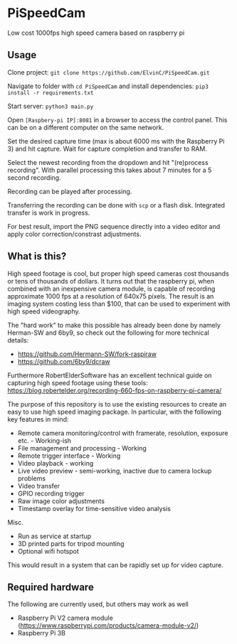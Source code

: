 # PiSpeedCam
Low cost 1000fps high speed camera based on raspberry pi

## Usage
Clone project: 
`git clone https://github.com/ElvinC/PiSpeedCam.git`

Navigate to folder with `cd PiSpeedCam` and install dependencies: `pip3 install -r requirements.txt`

Start server:
`python3 main.py`

Open `[Raspbery-pi IP]:8081` in a browser to access the control panel. This can be on a different computer on the same network.

Set the desired capture time (max is about 6000 ms with the Raspberry Pi 3) and hit capture. Wait for capture completion and transfer to RAM.

Select the newest recording from the dropdown and hit "(re)process recording". With parallel processing this takes about 7 minutes for a 5 second recording.

Recording can be played after processing.

Transferring the recording can be done with `scp` or a flash disk. Integrated transfer is work in progress.

For best result, import the PNG sequence directly into a video editor and apply color correction/constrast adjustments.

## What is this?
High speed footage is cool, but proper high speed cameras cost thousands or tens of thousands of dollars. It turns out that the raspberry pi, when combined with an inexpensive camera module, is capable of recording approximate 1000 fps at a resolution of 640x75 pixels. The result is an imaging system costing less than $100, that can be used to experiment with high speed videography.

The "hard work" to make this possible has already been done by namely Herman-SW and 6by9, so check out the following for more technical details: 
* https://github.com/Hermann-SW/fork-raspiraw
* https://github.com/6by9/dcraw

Furthermore RobertElderSoftware has an excellent technical guide on capturing high speed footage using these tools: https://blog.robertelder.org/recording-660-fps-on-raspberry-pi-camera/

The purpose of this repository is to use the existing resources to create an easy to use high speed imaging package. In particular, with the following key features in mind:

* Remote camera monitoring/control with framerate, resolution, exposure etc. - Working-ish
* File management and processing - Working
* Remote trigger interface - Working
* Video playback - working
* Live video preview - semi-working, inactive due to camera lockup problems
* Video transfer
* GPIO recording trigger
* Raw image color adjustments
* Timestamp overlay for time-sensitive video analysis

Misc.
* Run as service at startup
* 3D printed parts for tripod mounting
* Optional wifi hotspot

This would result in a system that can be rapidly set up for video capture.

## Required hardware
The following are currently used, but others may work as well
* Raspberry Pi V2 camera module (https://www.raspberrypi.com/products/camera-module-v2/)
* Raspberry Pi 3B
